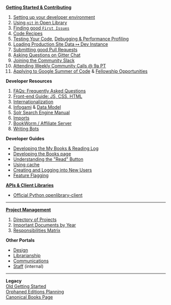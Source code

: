 [**Getting Started & Contributing**](https://github.com/internetarchive/openlibrary/blob/master/CONTRIBUTING.md)  
1. [Setting up your developer environment](https://github.com/internetarchive/openlibrary/tree/master/docker#welcome-to-the-docker-installation-guide-for-open-library-developers)  
2. [Using `git` in Open Library](https://github.com/internetarchive/openlibrary/wiki/Git-Cheat-Sheet)  
3. [Finding good `First Issues`](https://github.com/internetarchive/openlibrary/issues?q=is%3Aopen+is%3Aissue+label%3A%22Needs%3A+Help%22+label%3A%22Good+First+Issue%22)  
4. [Code Recipes](https://github.com/internetarchive/openlibrary/wiki#recipes)
5. [Testing Your Code](Developer-Resources/Testing), [Debugging & Performance Profiling](Debugging-and-Performance-Profiling)  
6. [Loading Production Site Data ↦ Dev Instance](Loading-Production-Book-Data)  
7. [Submitting good Pull Requests](https://github.com/internetarchive/openlibrary/blob/master/CONTRIBUTING.md#submitting-pull-requests)  
8. [Asking Questions on Gitter Chat](https://gitter.im/theopenlibrary/Lobby)  
9. [Joining the Community Slack](https://openlibrary.org/volunteer)  
10. [Attending Weekly Community Calls @ 9a PT](https://github.com/internetarchive/openlibrary/wiki/Community-Call) 
11. [Applying to Google Summer of Code](Google-Summer-of-Code) & [Fellowship Opportunities](#Fellowships) 

**Developer Resources**  
1. [FAQs: Frequently Asked Questions](https://github.com/internetarchive/openlibrary/wiki/FAQs)
2. [Front-end Guide: JS, CSS, HTML](Frontend-Guide) 
3. [Internationalization](Internationalization)  
4. [Infogami](https://openlibrary.org/dev/docs/infogami) & [Data Model](https://github.com/internetarchive/openlibrary/wiki/Understanding-The-Data-Model)  
5. [Solr Search Engine Manual](Solr)  
6. [Imports](Developer's-Guide-to-Data-Importing)  
7. [BookWorm / Affiliate Server ](https://docs.google.com/document/d/1KRtKYFEp40rgWlxWR1G3v60YSKIQBXbKQTjTloD0Vbg/edit#heading=h.xmcr55qgzsig)  
8. [Writing Bots](Developer-Resources/Writing-Bots)  

**Developer Guides**  
* [Developing the My Books & Reading Log](5_Projects_Developing-the-Reading-Log)  
* [Developing the Books page](https://archive.org/details/openlibrary-tour-2020/book-page-developers-guide.mp4)  
* [Understanding the "Read" Button](https://archive.org/details/openlibrary-tour-2020/openlibrary-availability-button-technical-walkthrough.mp4)  
* [Using cache](https://github.com/internetarchive/openlibrary/wiki/Using-Cache)
* [Creating and Logging into New Users](https://github.com/internetarchive/openlibrary/wiki/Creating-and-Logging-in-as-a-new-user-on-your-local-client)  
* [Feature Flagging](Feature-Flagging)  

**[APIs & Client Libraries](https://openlibrary.org/developers/api)**  
  * [Official Python openlibrary-client](https://github.com/internetarchive/openlibrary-client)  

---

[**Project Management**](#project-management)
1. [Directory of Projects](https://docs.google.com/document/d/1Kliq7Hs8qpTCtAAp7LKSS8ULenX7l5hQADdo3Y6O8Is/)  
2. [Important Documents by Year](https://docs.google.com/document/d/1KJr3A81Gew7nfuyo9PnCLCjNBDs5c7iR4loOGm1Pafs/)    
3. [Responsibilities Matrix](https://docs.google.com/document/d/1frjwLxsa3J_ZyU8p0glUwLI_K8OL6yF9xRkyylbwktw/edit#heading=h.ff2pas7bc7ye)   

**Other Portals**
* [Design](https://docs.google.com/document/d/1KLy6XRvwHaXrvHlZ-Ol_kFoIdn9eRMGuWeSYvWox1Qw/edit#heading=h.b20z3avugr8c)  
* [Librarianship](https://openlibrary.org/librarians)
* [Communications](https://docs.google.com/document/d/14FS1A0fbgwRWHTl7_AbVixZiUVc2ctN1wUgW6Mwt5jw/edit#heading=h.d4bcs4fzim9e)   
* [Staff](https://github.com/internetarchive/olsystem/wiki) (internal)  

---

**Legacy**  
[Old Getting Started](Developer-Resources/Getting-Started)  
[Orphaned Editions Planning](5_Projects_Orphaned-Editions-Planning)  
[Canonical Books Page](5_Projects_Canonical-Books-Page)  